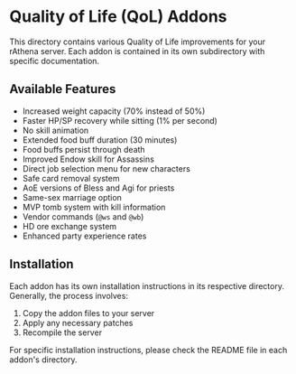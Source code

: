 # Quality of Life (QoL) Addons

This directory contains various Quality of Life improvements for your rAthena server. Each addon is contained in its own subdirectory with specific documentation.

## Available Features

- Increased weight capacity (70% instead of 50%)
- Faster HP/SP recovery while sitting (1% per second)
- No skill animation
- Extended food buff duration (30 minutes)
- Food buffs persist through death
- Improved Endow skill for Assassins
- Direct job selection menu for new characters
- Safe card removal system
- AoE versions of Bless and Agi for priests
- Same-sex marriage option
- MVP tomb system with kill information
- Vendor commands (`@ws` and `@wb`)
- HD ore exchange system
- Enhanced party experience rates

## Installation

Each addon has its own installation instructions in its respective directory. Generally, the process involves:

1. Copy the addon files to your server
2. Apply any necessary patches
3. Recompile the server

For specific installation instructions, please check the README file in each addon's directory. 